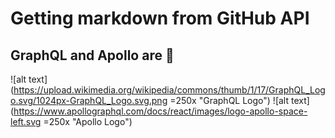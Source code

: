 # Getting markdown from GitHub API

## GraphQL and Apollo are 💯

![alt text](https://upload.wikimedia.org/wikipedia/commons/thumb/1/17/GraphQL_Logo.svg/1024px-GraphQL_Logo.svg.png =250x "GraphQL Logo")
![alt text](https://www.apollographql.com/docs/react/images/logo-apollo-space-left.svg =250x "Apollo Logo")
